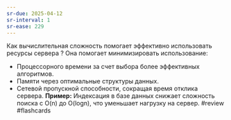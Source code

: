 ```yaml
---
sr-due: 2025-04-12
sr-interval: 1
sr-ease: 229
---
```


Как вычислительная сложность помогает эффективно использовать ресурсы сервера
?
Она помогает минимизировать использование:
- Процессорного времени за счет выбора более эффективных алгоритмов.
- Памяти через оптимальные структуры данных.
- Сетевой пропускной способности, сокращая время отклика сервера.
**Пример:** Индексация в базе данных снижает сложность поиска с O(n) до O(logn), что уменьшает нагрузку на сервер.
#review #flashcards
<!--SR:!2025-04-12,1,230-->